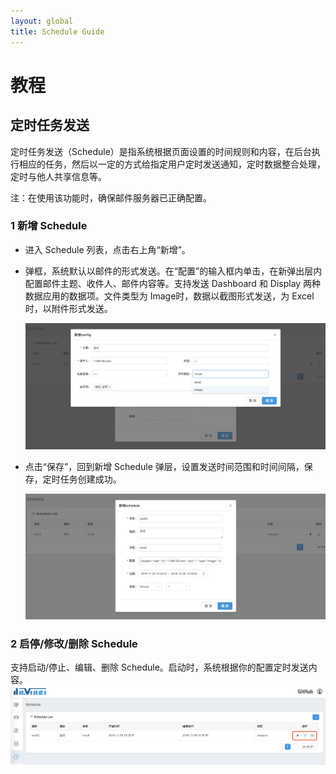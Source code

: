 ```yaml
---
layout: global
title: Schedule Guide
---
```

# 教程

## 定时任务发送

定时任务发送（Schedule）是指系统根据页面设置的时间规则和内容，在后台执行相应的任务，然后以一定的方式给指定用户定时发送通知，定时数据整合处理，定时与他人共享信息等。

注：在使用该功能时，确保邮件服务器已正确配置。

### 1 新增 Schedule

- 进入 Schedule 列表，点击右上角“新增”。

- 弹框，系统默认以邮件的形式发送。在“配置”的输入框内单击，在新弹出层内配置邮件主题、收件人、邮件内容等。支持发送 Dashboard 和 Display 两种数据应用的数据项。文件类型为 Image时，数据以截图形式发送，为 Excel时，以附件形式发送。

  ![schedule_add_type](./img/schedule_add_type.png)

- 点击“保存”，回到新增 Schedule 弹层，设置发送时间范围和时间间隔，保存，定时任务创建成功。

  ![schedule_add_modal](./img/schedule_add_modal.png)

### 2 启停/修改/删除 Schedule

支持启动/停止、编辑、删除 Schedule。启动时，系统根据你的配置定时发送内容。![schedule_edit](./img/schedule_edit.png)